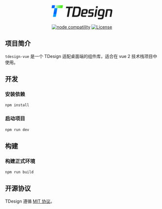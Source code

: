 <p style="display:flex; justify-content: center">

</p>
<p align="center">
  <a href="https://tdesign.tencent.com/vue/overview" target="_blank">
<img alt="TDesign Logo" width="200" src="./public/TDesign-logo_light.svg"/>
  </a>
</p>

<p align="center">
  <a href="https://nodejs.org/en/about/releases/"><img src="https://img.shields.io/node/v/vite.svg" alt="node compatility"></a>
  <a href="https://github.com/Tencent/tdesign-react-starter/blob/develop/LICENSE">
    <img src="https://img.shields.io/npm/l/tdesign-react.svg?sanitize=true" alt="License">
  </a>
</p>

## 项目简介

`tdesign-vue` 是一个 TDesign 适配桌面端的组件库，适合在 vue 2 技术栈项目中使用。

## 开发

### 安装依赖

```bash
npm install
```

### 启动项目

```bash
npm run dev
```

## 构建

### 构建正式环境

```bash
npm run build
```

## 开源协议

TDesign 遵循 [MIT 协议](https://github.com/Tencent/tdesign-starter-cli/blob/develop/LICENSE)。
